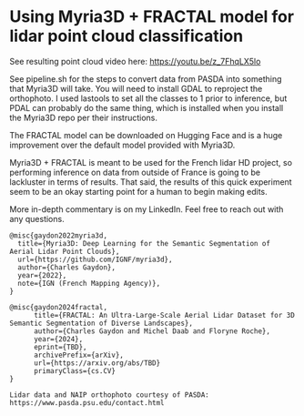 # Using Myria3D + FRACTAL model for lidar point cloud classification

See resulting point cloud video here: https://youtu.be/z_7FhqLX5lo

See pipeline.sh for the steps to convert data from PASDA into something that Myria3D will take. You will need to install GDAL to reproject the orthophoto. I used lastools to set all the classes to 1 prior to inference, but PDAL can probably do the same thing, which is installed when you install the Myria3D repo per their instructions. 

The FRACTAL model can be downloaded on Hugging Face and is a huge improvement over the default model provided with Myria3D.

Myria3D + FRACTAL is meant to be used for the French lidar HD project, so performing inference on data from outside of France is going to be lackluster in terms of results. That said, the results of this quick experiment seem to be an okay starting point for a human to begin making edits. 

More in-depth commentary is on my LinkedIn. Feel free to reach out with any questions.

```
@misc{gaydon2022myria3d,
  title={Myria3D: Deep Learning for the Semantic Segmentation of Aerial Lidar Point Clouds},
  url={https://github.com/IGNF/myria3d},
  author={Charles Gaydon},
  year={2022},
  note={IGN (French Mapping Agency)},
}

@misc{gaydon2024fractal,
      title={FRACTAL: An Ultra-Large-Scale Aerial Lidar Dataset for 3D Semantic Segmentation of Diverse Landscapes}, 
      author={Charles Gaydon and Michel Daab and Floryne Roche},
      year={2024},
      eprint={TBD},
      archivePrefix={arXiv},
      url={https://arxiv.org/abs/TBD}
      primaryClass={cs.CV}
}

Lidar data and NAIP orthophoto courtesy of PASDA: https://www.pasda.psu.edu/contact.html
```